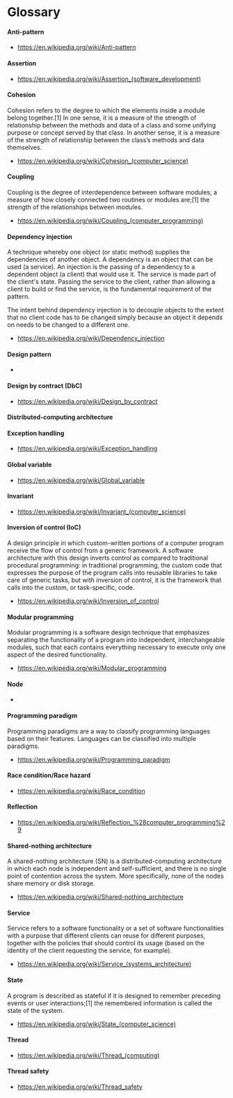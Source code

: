 # Glossary

#### Anti-pattern
- https://en.wikipedia.org/wiki/Anti-pattern  

#### Assertion
- https://en.wikipedia.org/wiki/Assertion_(software_development)

#### Cohesion
Cohesion refers to the degree to which the elements inside a module belong together.[1] In one sense, it is a measure of the strength of relationship between the methods and data of a class and some unifying purpose or concept served by that class. In another sense, it is a measure of the strength of relationship between the class’s methods and data themselves.  
- https://en.wikipedia.org/wiki/Cohesion_(computer_science)

#### Coupling
Coupling is the degree of interdependence between software modules; a measure of how closely connected two routines or modules are;[1] the strength of the relationships between modules.  
- https://en.wikipedia.org/wiki/Coupling_(computer_programming)

#### Dependency injection
A technique whereby one object (or static method) supplies the dependencies of another object. A dependency is an object that can be used (a service). An injection is the passing of a dependency to a dependent object (a client) that would use it. The service is made part of the client's state. Passing the service to the client, rather than allowing a client to build or find the service, is the fundamental requirement of the pattern.  

The intent behind dependency injection is to decouple objects to the extent that no client code has to be changed simply because an object it depends on needs to be changed to a different one.  
- https://en.wikipedia.org/wiki/Dependency_injection

#### Design pattern
- 

#### Design by contract (DbC)
- https://en.wikipedia.org/wiki/Design_by_contract

#### Distributed-computing architecture

#### Exception handling
- https://en.wikipedia.org/wiki/Exception_handling

#### Global variable
- https://en.wikipedia.org/wiki/Global_variable

#### Invariant
- https://en.wikipedia.org/wiki/Invariant_(computer_science)

#### Inversion of control (IoC)
A design principle in which custom-written portions of a computer program receive the flow of control from a generic framework. A software architecture with this design inverts control as compared to traditional procedural programming: in traditional programming, the custom code that expresses the purpose of the program calls into reusable libraries to take care of generic tasks, but with inversion of control, it is the framework that calls into the custom, or task-specific, code.  
- https://en.wikipedia.org/wiki/Inversion_of_control

#### Modular programming
Modular programming is a software design technique that emphasizes separating the functionality of a program into independent, interchangeable modules, such that each contains everything necessary to execute only one aspect of the desired functionality.  
- https://en.wikipedia.org/wiki/Modular_programming

#### Node
- 

#### Programming paradigm
Programming paradigms are a way to classify programming languages based on their features. Languages can be classified into multiple paradigms.  
- https://en.wikipedia.org/wiki/Programming_paradigm

#### Race condition/Race hazard
- https://en.wikipedia.org/wiki/Race_condition

#### Reflection
- https://en.wikipedia.org/wiki/Reflection_%28computer_programming%29

#### Shared-nothing architecture
A shared-nothing architecture (SN) is a distributed-computing architecture in which each node is independent and self-sufficient, and there is no single point of contention across the system. More specifically, none of the nodes share memory or disk storage.
- https://en.wikipedia.org/wiki/Shared-nothing_architecture

#### Service
Service refers to a software functionality or a set of software functionalities with a purpose that different clients can reuse for different purposes, together with the policies that should control its usage (based on the identity of the client requesting the service, for example).  
- https://en.wikipedia.org/wiki/Service_(systems_architecture)

#### State
A program is described as stateful if it is designed to remember preceding events or user interactions;[1] the remembered information is called the state of the system.  
- https://en.wikipedia.org/wiki/State_(computer_science)

#### Thread
- https://en.wikipedia.org/wiki/Thread_(computing)

#### Thread safety
- https://en.wikipedia.org/wiki/Thread_safety